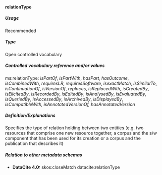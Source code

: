 #### relationType

##### Usage

Recommended

##### Type

Open controlled vocabulary

##### Controlled vocabulary reference and/or values

ms:relationType: _isPartOf_, _isPartWith_, _hasPart_, _hasOutcome_, _isCombinedWith_, _requiresLR_, _requiresSoftware_, _isexactMatch_, _isSimilarTo_, _isContinuationOf_, _isVersionOf_, _replaces_, _isReplacedWith_, _isCreatedBy_, _isElicitedBy_, _isRecordedBy_, _isEditedBy_, _isAnalysedBy_, _isEvaluatedBy_, _isQueriedBy_, _isAccessedBy_, _isArchivedBy_, _isDisplayedBy_, _isCompatibleWith, isAnnotatedVersionOf, hasAnnotatedVersion_

##### Definition/Explanations

Specifies the type of relation holding between two entities \(e.g. two resources that comprise one new resource together, a corpus and the s/w component that has been used for its creation or a corpus and the publication that describes it\)

##### Relation to other metadata schemas

* **DataCite 4.0:** skos:closeMatch datacite:relationType



